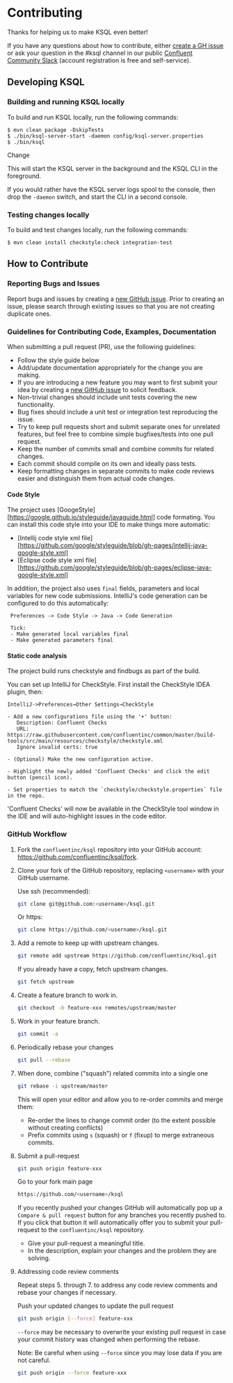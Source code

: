 # Contributing

Thanks for helping us to make KSQL even better!

If you have any questions about how to contribute, either [create a GH issue](https://github.com/confluentinc/ksql/issues) or ask your question in the #ksql channel in our public [Confluent Community Slack](https://slackpass.io/confluentcommunity) (account registration is free and self-service).


## Developing KSQL

### Building and running KSQL locally

To build and run KSQL locally, run the following commands:

```shell
$ mvn clean package -DskipTests
$ ./bin/ksql-server-start -daemon config/ksql-server.properties
$ ./bin/ksql
```

Change

This will start the KSQL server in the background and the KSQL CLI in the
foreground.

If you would rather have the KSQL server logs spool to the console, then
drop the `-daemon` switch, and start the CLI in a second console.


### Testing changes locally

To build and test changes locally, run the following commands:

```shell
$ mvn clean install checkstyle:check integration-test
```


## How to Contribute

### Reporting Bugs and Issues

Report bugs and issues by creating a [new GitHub issue](https://github.com/confluentinc/ksql/issues).
Prior to creating an issue, please search through existing issues so that you are not creating duplicate ones.


### Guidelines for Contributing Code, Examples, Documentation

When submitting a pull request (PR), use the following guidelines:

* Follow the style guide below
* Add/update documentation appropriately for the change you are making.
* If you are introducing a new feature you may want to first submit your idea by creating a [new GitHub issue](https://github.com/confluentinc/ksql/issues) to solicit feedback.
* Non-trivial changes should include unit tests covering the new functionality.
* Bug fixes should include a unit test or integration test reproducing the issue.
* Try to keep pull requests short and submit separate ones for unrelated features, but feel free to combine simple bugfixes/tests into one pull request.
* Keep the number of commits small and combine commits for related changes.
* Each commit should compile on its own and ideally pass tests.
* Keep formatting changes in separate commits to make code reviews easier and distinguish them from actual code changes.

#### Code Style

The project uses [GoogeStyle][https://google.github.io/styleguide/javaguide.html] code formating.
You can install this code style into your IDE to make things more automatic:
 * [Intellij code style xml file][https://github.com/google/styleguide/blob/gh-pages/intellij-java-google-style.xml]
 * [Eclipse code style xml file][https://github.com/google/styleguide/blob/gh-pages/eclipse-java-google-style.xml]

In addition, the project also uses `final` fields, parameters and local variables for new code submissions.
IntelliJ's code generation can be configured to do this automatically:

     Preferences -> Code Style -> Java -> Code Generation

     Tick:
     - Make generated local variables final
     - Make generated parameters final

#### Static code analysis

The project build runs checkstyle and findbugs as part of the build.

You can set up IntelliJ for CheckStyle. First install the CheckStyle IDEA plugin, then:

    IntelliJ->Preferences→Other Settings→CheckStyle

    - Add a new configurations file using the '+' button:
       Description: Confluent Checks
       URL: https://raw.githubusercontent.com/confluentinc/common/master/build-tools/src/main/resources/checkstyle/checkstyle.xml
       Ignore invalid certs: true

    - (Optional) Make the new configuration active.

    - Highlight the newly added 'Confluent Checks' and click the edit button (pencil icon).

    - Set properties to match the `checkstyle/checkstyle.properties` file in the repo.

'Confluent Checks' will now be available in the CheckStyle tool window in the IDE and will auto-highlight issues in the code editor.

### GitHub Workflow

1. Fork the `confluentinc/ksql` repository into your GitHub account: https://github.com/confluentinc/ksql/fork.

2. Clone your fork of the GitHub repository, replacing `<username>` with your GitHub username.

   Use ssh (recommended):

   ```bash
   git clone git@github.com:<username>/ksql.git
   ```

   Or https:

   ```bash
   git clone https://github.com/<username>/ksql.git
   ```

3. Add a remote to keep up with upstream changes.

   ```bash
   git remote add upstream https://github.com/confluentinc/ksql.git
   ```

   If you already have a copy, fetch upstream changes.

   ```bash
   git fetch upstream
   ```

4. Create a feature branch to work in.

   ```bash
   git checkout -b feature-xxx remotes/upstream/master
   ```

5. Work in your feature branch.

   ```bash
   git commit -a
   ```

6. Periodically rebase your changes

   ```bash
   git pull --rebase
   ```

7. When done, combine ("squash") related commits into a single one

   ```bash
   git rebase -i upstream/master
   ```

   This will open your editor and allow you to re-order commits and merge them:
   - Re-order the lines to change commit order (to the extent possible without creating conflicts)
   - Prefix commits using `s` (squash) or `f` (fixup) to merge extraneous commits.

8. Submit a pull-request

   ```bash
   git push origin feature-xxx
   ```

   Go to your fork main page

   ```bash
   https://github.com/<username>/ksql
   ```

   If you recently pushed your changes GitHub will automatically pop up a `Compare & pull request` button for any branches you recently pushed to. If you click that button it will automatically offer you to submit your pull-request to the `confluentinc/ksql` repository.

   - Give your pull-request a meaningful title.
   - In the description, explain your changes and the problem they are solving.

9. Addressing code review comments

   Repeat steps 5. through 7. to address any code review comments and rebase your changes if necessary.

   Push your updated changes to update the pull request

   ```bash
   git push origin [--force] feature-xxx
   ```

   `--force` may be necessary to overwrite your existing pull request in case your
  commit history was changed when performing the rebase.

   Note: Be careful when using `--force` since you may lose data if you are not careful.

   ```bash
   git push origin --force feature-xxx
   ```

